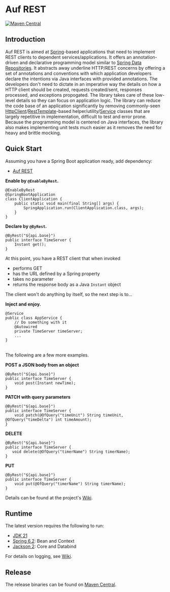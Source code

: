# Auf REST

[![Maven Central](https://maven-badges.sml.io/sonatype-central/me.ehp246/auf-rest/badge.svg?style=flat-square)](https://maven-badges.sml.io/sonatype-central/me.ehp246/auf-rest)


## Introduction
Auf REST is aimed at <a href='https://spring.io/'>Spring</a>-based applications that need to implement REST clients to dependent services/applications. It offers an annotation-driven and declarative programming model similar to  <a href='https://docs.spring.io/spring-data/commons/docs/current/reference/html/#repositories'>Spring Data Repositories</a>. It abstracts away underline HTTP/REST concerns by offering a set of annotations and conventions with which application developers declare the intentions via Java interfaces with provided annotations. The developers don't need to dictate in an imperative way the details on how a HTTP client should be created, requests created/sent, responses processed, and exceptions propogated. The library takes care of these low-level details so they can focus on application logic. The library can reduce the code base of an application significantly by removing commonly-seen <a href='https://openjdk.org/groups/net/httpclient/intro.html'>HttpClient</a>/<a href='https://docs.spring.io/spring-framework/docs/current/javadoc-api/org/springframework/web/client/RestTemplate.html'>RestTemplate</a>-based helper/utility/<a href='https://docs.spring.io/spring-framework/docs/current/javadoc-api/org/springframework/stereotype/Service.html'>Service</a> classes that are largely repetitive in implementation, difficult to test and error prone. Because the programming model is centered on Java interfaces, the library also makes implementing unit tests much easier as it removes the need for heavy and brittle mocking.

## Quick Start

Assuming you have a Spring Boot application ready, add dependency:

* [Auf REST](https://mvnrepository.com/artifact/me.ehp246/auf-rest)

**Enable by `@EnableByRest`.**

```
@EnableByRest
@SpringBootApplication
class ClientApplication {
    public static void main(final String[] args) {
        SpringApplication.run(ClientApplication.class, args);
    }
}
```

**Declare by `@ByRest`.**

```
@ByRest("${api.base}")
public interface TimeServer {
    Instant get();
}
```
At this point, you have a REST client that when invoked
* performs GET
* has the URL defined by a Spring property
* takes no parameter
* returns the response body as a Java ``Instant`` object

The client won't do anything by itself, so the next step is to...

**Inject and enjoy.**

```
@Service
public class AppService {
    // Do something with it
    @Autowired
    private TimeServer timeServer;
    ...
}
```

<br>
The following are a few more examples.

**POST a JSON body from an object**

```
@ByRest("${api.base}")
public interface TimeServer {
    void post(Instant newTime);
}
```

**PATCH with query parameters**

```
@ByRest("${api.base}")
public interface TimeServer {
    void patch(@OfQuery("timeUnit") String timeUnit, @OfQuery("timeDelta") int timeAmount);
}
```

**DELETE**

```
@ByRest("${api.base}")
public interface TimeServer {
   void delete(@OfQuery("timerName") String timerName);
}
```

**PUT**

```
@ByRest("${api.base}")
public interface TimeServer {
    void put(@OfQuery("timerName") String timerName);
}
```

Details can be found at the project's [Wiki](https://github.com/ehp246/auf-rest/wiki).

## Runtime
The latest version requires the following to run:
* <a href='https://openjdk.org/projects/jdk/21/'>JDK 21</a>
* <a href='https://mvnrepository.com/artifact/org.springframework'>Spring 6.2</a>: Bean and Context
* <a href='https://mvnrepository.com/artifact/com.fasterxml.jackson'>Jackson 2</a>: Core and Databind

For details on logging, see [Wiki](https://github.com/ehp246/auf-rest/wiki/Logging).

## Release
The release binaries can be found on [Maven Central](https://mvnrepository.com/artifact/me.ehp246/auf-rest).
